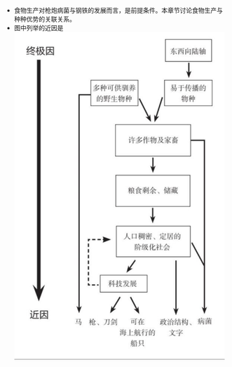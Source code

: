 - 食物生产对枪炮病菌与钢铁的发展而言，是前提条件。本章节讨论食物生产与种种优势的关联关系。
- 图中列举的近因是
  ![历史普遍模式背后的因素.png](../assets/历史普遍模式背后的因素_1653618580644_0.png)